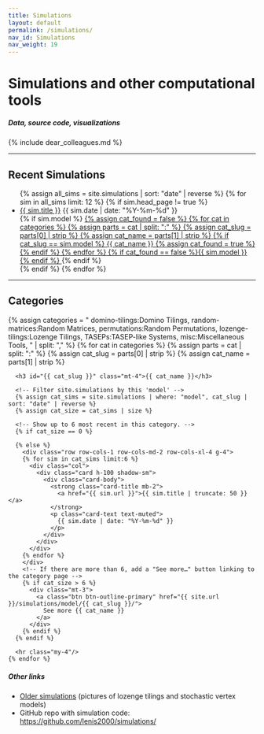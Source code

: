 ```yaml
---
title: Simulations
layout: default
permalink: /simulations/
nav_id: Simulations
nav_weight: 19
---
```


<h1 class="my-4">Simulations and other computational tools</h1>
<h5 class="mb-3">Data, source code, visualizations</h5>

{% include dear_colleagues.md %}

<hr class="mb-4"/>

<!-- Container for the entire page content -->
<div class="container mb-5">

  <!-- Show the 10 most recent simulations as a plain list with category tags -->
  <h2 class="mb-3">Recent Simulations</h2>
  <ul class="list-group list-group-flush">
    {% assign all_sims = site.simulations | sort: "date" | reverse %}
    {% for sim in all_sims limit: 12 %}
      <!-- Skip if this is a "category index" post (like the .md for the category) -->
      {% if sim.head_page != true %}
      <li class="list-group-item d-flex justify-content-between align-items-center">
        <div>
          <a href="{{ sim.url }}" class="fw-bold">{{ sim.title }}</a>
          <span class="text-muted ms-2">{{ sim.date | date: "%Y-%m-%d" }}</span>
        </div>
        {% if sim.model %}
          <a href="{{ site.url }}/simulations/model/{{ sim.model }}/" class="btn btn-sm btn-outline-primary">
            {% assign cat_found = false %}
            {% for cat in categories %}
              {% assign parts = cat | split: ":" %}
              {% assign cat_slug = parts[0] | strip %}
              {% assign cat_name = parts[1] | strip %}
              {% if cat_slug == sim.model %}
                {{ cat_name }}
                {% assign cat_found = true %}
              {% endif %}
            {% endfor %}
            {% if cat_found == false %}{{ sim.model }}{% endif %}
          </a>
        {% endif %}
      </li>
      {% endif %}
    {% endfor %}
  </ul>

  <hr class="my-5"/>

  <!-- Categories section -->
  <h2 class="mb-4">Categories</h2>

  <!--
    Define an array of (slug, display name) for each category you want.
    The 'model' in each simulation’s front matter must match these slugs.
  -->
  {% assign categories =
    "
      domino-tilings:Domino Tilings,
      random-matrices:Random Matrices,
      permutations:Random Permutations,
      lozenge-tilings:Lozenge Tilings,
      TASEPs:TASEP-like Systems,
      misc:Miscellaneous Tools,
    " | split: "," %}
    <!-- Loop over each category -->
    {% for cat in categories %}
      {% assign parts = cat | split: ":" %}
      {% assign cat_slug = parts[0] | strip %}
      {% assign cat_name = parts[1] | strip %}

      <h3 id="{{ cat_slug }}" class="mt-4">{{ cat_name }}</h3>

      <!-- Filter site.simulations by this 'model' -->
      {% assign cat_sims = site.simulations | where: "model", cat_slug | sort: "date" | reverse %}
      {% assign cat_size = cat_sims | size %}

      <!-- Show up to 6 most recent in this category. -->
      {% if cat_size == 0 %}

      {% else %}
        <div class="row row-cols-1 row-cols-md-2 row-cols-xl-4 g-4">
        {% for sim in cat_sims limit:6 %}
          <div class="col">
            <div class="card h-100 shadow-sm">
              <div class="card-body">
                <strong class="card-title mb-2">
                  <a href="{{ sim.url }}">{{ sim.title | truncate: 50 }}</a>
                </strong>
                <p class="card-text text-muted">
                  {{ sim.date | date: "%Y-%m-%d" }}
                </p>
              </div>
            </div>
          </div>
        {% endfor %}
        </div>
        <!-- If there are more than 6, add a "See more…" button linking to the category page -->
        {% if cat_size > 6 %}
          <div class="mt-3">
            <a class="btn btn-outline-primary" href="{{ site.url }}/simulations/model/{{ cat_slug }}/">
              See more {{ cat_name }}
            </a>
          </div>
        {% endif %}
      {% endif %}

      <hr class="my-4"/>
    {% endfor %}

  <!-- Additional helpful links at the bottom -->
  <h5 class="mt-5 mb-3">Other links</h5>
  <ul>
    <li><a href="{{site.url}}/research/gallery/">Older simulations</a> (pictures of lozenge tilings and stochastic vertex models)</li>
    <li>GitHub repo with simulation code:
      <a href="https://github.com/lenis2000/simulations/">
        https://github.com/lenis2000/simulations/
      </a>
    </li>
  </ul>

</div><!-- /.container -->
